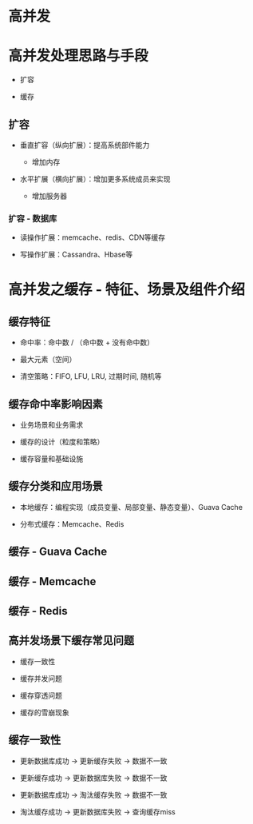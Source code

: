 # 高并发

# 高并发处理思路与手段

* 扩容

* 缓存


## 扩容

* 垂直扩容（纵向扩展）：提高系统部件能力
    * 增加内存

* 水平扩展（横向扩展）：增加更多系统成员来实现
    * 增加服务器
    

### 扩容 - 数据库

* 读操作扩展：memcache、redis、CDN等缓存

* 写操作扩展：Cassandra、Hbase等


# 高并发之缓存 - 特征、场景及组件介绍

## 缓存特征

* 命中率：命中数 / （命中数 + 没有命中数）

* 最大元素（空间）

* 清空策略：FIFO, LFU, LRU, 过期时间, 随机等


## 缓存命中率影响因素

* 业务场景和业务需求

* 缓存的设计（粒度和策略）

* 缓存容量和基础设施


## 缓存分类和应用场景

* 本地缓存：编程实现（成员变量、局部变量、静态变量）、Guava Cache

* 分布式缓存：Memcache、Redis


## 缓存 - Guava Cache


## 缓存 - Memcache


## 缓存 - Redis


## 高并发场景下缓存常见问题

* 缓存一致性

* 缓存并发问题

* 缓存穿透问题

* 缓存的雪崩现象


## 缓存一致性

* 更新数据库成功 -> 更新缓存失败 -> 数据不一致

* 更新缓存成功 -> 更新数据库失败 -> 数据不一致

* 更新数据库成功 -> 淘汰缓存失败 -> 数据不一致

* 淘汰缓存成功 -> 更新数据库失败 -> 查询缓存miss